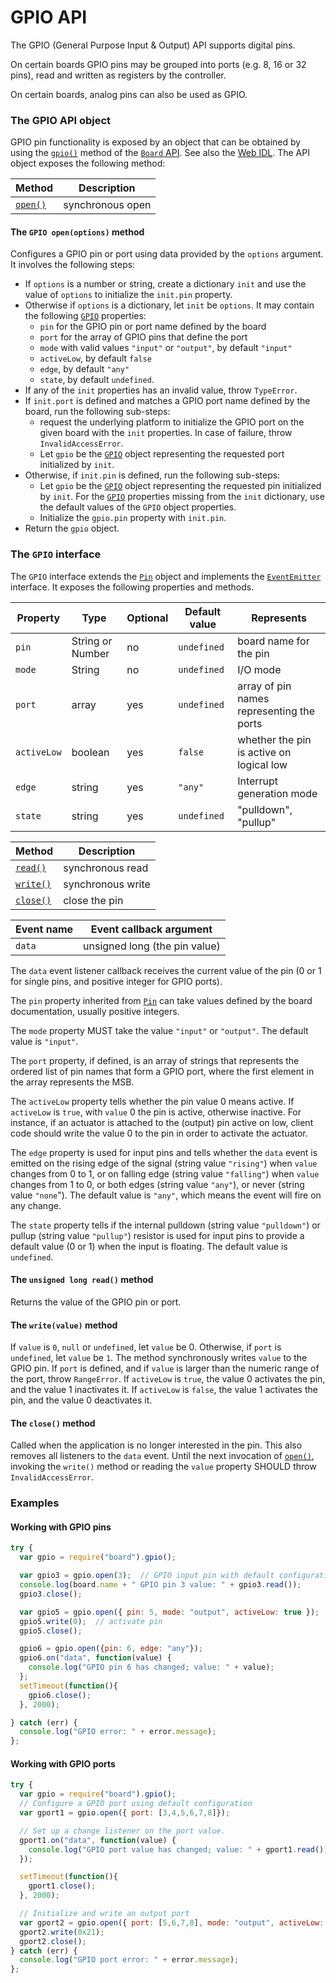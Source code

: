 GPIO API
========

The GPIO (General Purpose Input & Output) API supports digital pins.

On certain boards GPIO pins may be grouped into ports (e.g. 8, 16 or 32 pins), read and written as registers by the controller.

On certain boards, analog pins can also be used as GPIO.

<a name="apiobject"></a>
### The GPIO API object
GPIO pin functionality is exposed by an object that can be obtained by using the [`gpio()`](./README.md/#gpio) method of the [`Board` API](./README.md/#board). See also the [Web IDL](./webidl.md). The API object exposes the following method:

| Method              | Description      |
| ---                 | ---              |
| [`open()`](#open)   | synchronous open |

<a name="open"></a>
#### The `GPIO open(options)` method
Configures a GPIO pin or port using data provided by the `options` argument. It involves the following steps:
- If `options` is a number or string, create a dictionary `init` and use the value of `options` to initialize the `init.pin` property.
- Otherwise if `options` is a dictionary, let `init` be `options`. It may contain the following [`GPIO`](#gpio) properties:
  * `pin` for the GPIO pin or port name defined by the board
  * `port` for the array of GPIO pins that define the port
  * `mode` with valid values `"input"` or `"output"`, by default `"input"`
  * `activeLow`, by default `false`
  * `edge`, by default `"any"`
  * `state`, by default `undefined`.
- If any of the `init` properties has an invalid value, throw `TypeError`.
- If `init.port` is defined and matches a GPIO port name defined by the board, run the following sub-steps:
  * request the underlying platform to initialize the GPIO port on the given board with the `init` properties. In case of failure, throw `InvalidAccessError`.
  * Let `gpio` be the [`GPIO`](#gpio) object representing the requested port initialized by `init`.
- Otherwise, if `init.pin` is defined, run the following sub-steps:
  * Let `gpio` be the [`GPIO`](#gpio) object representing the requested pin initialized by `init`. For the [`GPIO`](#gpio) properties missing from the `init` dictionary, use the default values of the `GPIO` object properties.
  * Initialize the `gpio.pin` property with `init.pin`.
- Return the `gpio` object.


<a name="gpio"></a>
### The `GPIO` interface
The `GPIO` interface extends the [`Pin`](./README.md/#pin) object and implements the [`EventEmitter`](../README.md/#events) interface. It exposes the following properties and methods.

| Property   | Type   | Optional | Default value | Represents |
| ---        | ---    | ---      | ---           | ---        |
| `pin`      | String or Number | no | `undefined`   | board name for the pin |
| `mode`     | String | no       | `undefined`   | I/O mode |
| `port`     | array  | yes      | `undefined`   | array of pin names representing the ports
| `activeLow` | boolean | yes   | `false` | whether the pin is active on logical low |
| `edge`     | string | yes      | `"any"`       | Interrupt generation mode |
| `state`    | string | yes      | `undefined`      | "pulldown", "pullup" |

| Method               | Description       |
| ---                  | ---               |
| [`read()`](#read)    | synchronous read  |
| [`write()`](#write)  | synchronous write |
| [`close()`](#close)  | close the pin     |

| Event name | Event callback argument |
| -----------| ----------------------- |
| `data`     | unsigned long (the pin value) |

The `data` event listener callback receives the current value of the pin (0 or 1 for single pins, and positive integer for GPIO ports).

The `pin` property inherited from [`Pin`](./README.md/#pin) can take values defined by the board documentation, usually positive integers.

The `mode` property MUST take the value `"input"` or `"output"`. The default value is `"input"`.

The `port` property, if defined, is an array of strings that represents the ordered list of pin names that form a GPIO port, where the first element in the array represents the MSB.

The `activeLow` property tells whether the pin value 0 means active. If `activeLow` is `true`, with `value` 0 the pin is active, otherwise inactive. For instance, if an actuator is attached to the (output) pin active on low, client code should write the value 0 to the pin in order to activate the actuator.

The `edge` property is used for input pins and tells whether the `data` event is emitted on the rising edge of the signal (string value `"rising"`) when `value` changes from 0 to 1, or on falling edge (string value `"falling"`) when `value` changes from 1 to 0, or both edges (string value `"any"`), or never (string value `"none`"). The default value is `"any"`, which means the event will fire on any change.

The `state` property tells if the internal pulldown (string value `"pulldown"`) or pullup (string value `"pullup"`) resistor is used for input pins to provide a default value (0 or 1) when the input is floating. The default value is `undefined`.

<a name="read"></a>
#### The `unsigned long read()` method
Returns the value of the GPIO pin or port.

<a name="write"></a>
#### The `write(value)` method
If `value` is `0`, `null` or `undefined`, let `value` be 0. Otherwise, if `port` is `undefined`, let `value` be `1`. The method synchronously writes `value` to the GPIO pin. If `port` is defined, and if `value` is larger than the numeric range of the port, throw `RangeError`. If `activeLow` is `true`, the value 0 activates the pin, and the value 1 inactivates it. If `activeLow` is `false`, the value 1 activates the pin, and the value 0 deactivates it.

<a name="close"></a>
#### The `close()` method
Called when the application is no longer interested in the pin. This also removes all listeners to the `data` event. Until the next invocation of [`open()`](#open), invoking the `write()` method or reading the `value` property SHOULD throw `InvalidAccessError`.

### Examples

#### Working with GPIO pins

```javascript
try {
  var gpio = require("board").gpio();

  var gpio3 = gpio.open(3);  // GPIO input pin with default configuration.
  console.log(board.name + " GPIO pin 3 value: " + gpio3.read());
  gpio3.close();

  var gpio5 = gpio.open({ pin: 5, mode: "output", activeLow: true });
  gpio5.write(0);  // activate pin
  gpio5.close();

  gpio6 = gpio.open({pin: 6, edge: "any"});
  gpio6.on("data", function(value) {
    console.log("GPIO pin 6 has changed; value: " + value);
  };
  setTimeout(function(){
    gpio6.close();
  }, 2000);

} catch (err) {
  console.log("GPIO error: " + error.message);
};
```

#### Working with GPIO ports

```javascript
try {
  var gpio = require("board").gpio();
  // Configure a GPIO port using default configuration
  var gport1 = gpio.open({ port: [3,4,5,6,7,8]});

  // Set up a change listener on the port value.
  gport1.on("data", function(value) {
    console.log("GPIO port value has changed; value: " + gport1.read());
  });

  setTimeout(function(){
    gport1.close();
  }, 2000);

  // Initialize and write an output port
  var gport2 = gpio.open({ port: [5,6,7,8], mode: "output", activeLow: true });
  gport2.write(0x21);
  gport2.close();
} catch (err) {
  console.log("GPIO port error: " + error.message);
};
```
